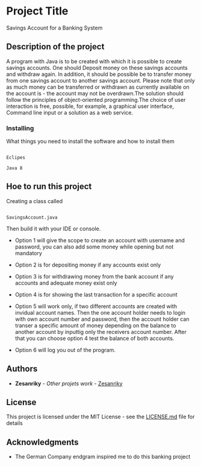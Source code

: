 # Project Title

Savings Account for a Banking System

## Description of the project

A program with Java is to be created with which it is possible to create savings accounts. One should
Deposit money on these savings accounts and withdraw again. In addition, it should be possible
be to transfer money from one savings account to another savings account. Please note that only as much money can be transferred or withdrawn as currently available on the account is - the account may not be overdrawn.The solution should follow the principles of object-oriented programming.The choice of user interaction is free, possible, for example, a graphical user interface,
Command line input or a solution as a web service.

### Installing

What things you need to install the software and how to install them

```

Eclipes 

Java 8

```

## Hoe to run this project

Creating a class called 

```

SavingsAccount.java

```

Then build it with your IDE or console. 

* Option 1 will give the scope to create an account with username and password, you can also add some money while opening but not mandatory
 
* Option 2 is for depositing money if any accounts exist only

* Option 3 is for withdrawing money from the bank account if any accounts and adequate money exist only

* Option 4 is for showing the last transaction for a specific account

* Option 5 will work only, if two different accounts are created with invidual account names. Then the one account holder needs to login with own account number and password, then the account holder can transer a specific amount of money depending on the balance to another account by inputtig only the receivers account number. After that you can choose option 4 test the balance of both accounts.      

* Option 6 will log you out of the program.


## Authors

* **Zesanriky** - *Other projets work* - [Zesanriky](https://github.com/zesanriky)


## License

This project is licensed under the MIT License - see the [LICENSE.md](LICENSE.md) file for details

## Acknowledgments

* The German Company endgram inspired me to do this banking project
